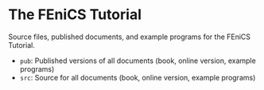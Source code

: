 The FEniCS Tutorial
===================

Source files, published documents, and example programs for the FEniCS Tutorial.

 * `pub`: Published versions of all documents (book, online version, example programs)
 * `src`: Source for all documents (book, online version, example programs)
